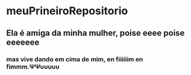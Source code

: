# meuPrineiroRepositorio


## Ela é amiga da minha mulher, poise eeee poise eeeeeee

### mas vive dando em cima de mim, en fiiiiiim en fimmm.ΨΨυυυυυ